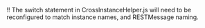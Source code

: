 
!! The switch statement in CrossInstanceHelper.js will need to be reconfigured to match instance names, and RESTMessage naming.